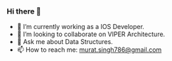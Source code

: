 ### Hi there 👋


- 🔭 I’m currently working as a IOS Developer.
- 👯 I’m looking to collaborate on VIPER Architecture.
- 💬 Ask me about Data Structures.
- 📫 How to reach me: murat.singh786@gmail.com
<!-- - ⚡ Fun fact: IOS Developers tends to be good with Wine Tasting. -->

